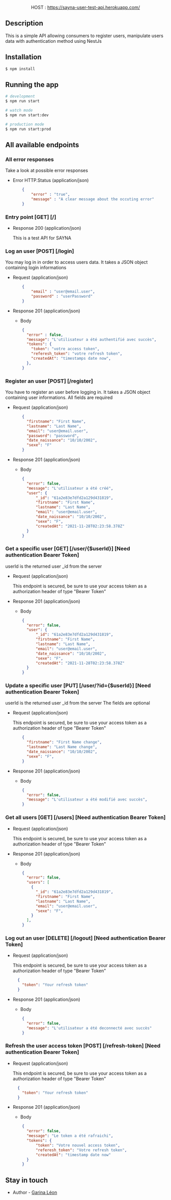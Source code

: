 <p align="center">
  HOST : <a href="https://sayna-user-test-api.herokuapp.com/" target="blank">https://sayna-user-test-api.herokuapp.com/</a>
</p>

## Description

This is a simple API allowing consumers to register users, manipulate users data with authentication method using NestJs

## Installation

```bash
$ npm install
```

## Running the app

```bash
# development
$ npm run start

# watch mode
$ npm run start:dev

# production mode
$ npm run start:prod
```
## All available endpoints

### All error responses

Take a look at possible error responses

+ Error HTTP.Status (application/json)
    ```json
        {
            "error" : "true",
            "message" : "A clear message about the occuting error"
        }
    ```

### Entry point [GET] [/]

+ Response 200 (application/json)

  This is a test API for SAYNA

### Log an user [POST] [/login]

You may log in in order to access users data. It takes a JSON
object containing login informations

+ Request (application/json)

    ```json
        {
            "email" : "user@email.user",
            "password" : "userPassword"
        }
    ```

+ Response 201 (application/json)

    + Body

    ```json
        {
          "error" : false,
          "message": "L'utilisateur a été authentifié avec succès",
          "tokens": {
            "token": "votre access token",
            "referesh_token": "votre refresh token",
            "createdAt": "timestamps date now",
          },
        }
   ```

### Register an user [POST] [/register]

You have to register an user before logging in. It takes a JSON
object containing user informations. All fields are required

+ Request (application/json)

    ```json
        {
          "firstname": "First Name",
          "lastname": "Last Name",
          "email": "user@email.user",
          "password": "password",
          "date_naissance": "10/10/2002",
          "sexe": "F"
        }
    ```

+ Response 201 (application/json)

    + Body

    ```json
        {
          "error": false,
          "message": "L'utilisateur a été créé",
          "user": {
              "_id": "61a2e83e7dfd2a129d431819",
              "firstname": "First Name",
              "lastname": "Last Name",
              "email": "user@email.user",
              "date_naissance": "10/10/2002",
              "sexe": "F",
              "createdAt": "2021-11-28T02:23:58.378Z"
          }
        }
   ```

### Get a specific user [GET] [/user/{$userId}] [Need authentication Bearer Token]

userId is the returned user _id from the server

+ Request (application/json)

    This endpoint is secured, be sure to use your access token as a authorization header of type "Bearer Token"

+ Response 201 (application/json)

    + Body

    ```json
        {
          "error": false,
          "user": {
              "_id": "61a2e83e7dfd2a129d431819",
              "firstname": "First Name",
              "lastname": "Last Name",
              "email": "user@email.user",
              "date_naissance": "10/10/2002",
              "sexe": "F",
              "createdAt": "2021-11-28T02:23:58.378Z"
          }
        }
   ```

### Update a specific user [PUT] [/user/?id={$userId}] [Need authentication Bearer Token]

userId is the returned user _id from the server
The fields are optional

+ Request (application/json)

    This endpoint is secured, be sure to use your access token as a authorization header of type "Bearer Token"

    ```json
        {
          "firstname": "First Name change",
          "lastname": "Last Name change",
          "date_naissance": "10/10/2002",
          "sexe": "F",
        }
   ```

+ Response 201 (application/json)

    + Body

    ```json
        {
          "error": false,
          "message": "L'utilisateur a été modifié avec succès",
        }
   ```

### Get all users [GET] [/users] [Need authentication Bearer Token]

+ Request (application/json)

    This endpoint is secured, be sure to use your access token as a authorization header of type "Bearer Token"

+ Response 201 (application/json)

    + Body

    ```json
        {
          "error": false,
          "users": [
            {
              "_id": "61a2e83e7dfd2a129d431819",
              "firstname": "First Name",
              "lastname": "Last Name",
              "email": "user@email.user",
              "sexe": "F",
            }
          ],
        }
   ```

### Log out an user [DELETE] [/logout] [Need authentication Bearer Token]

+ Request (application/json)

    This endpoint is secured, be sure to use your access token as a authorization header of type "Bearer Token"

    ```json
      {
        "token": "Your refresh token"
      }
    ```

+ Response 201 (application/json)

    + Body

    ```json
        {
          "error": false,
          "message": "L'utilisateur a été deconnecté avec succès"
        }
    ```

### Refresh the user access token [POST] [/refresh-token] [Need authentication Bearer Token]

+ Request (application/json)

    This endpoint is secured, be sure to use your access token as a authorization header of type "Bearer Token"

    ```json
      {
        "token": "Your refresh token"
      }
    ```

+ Response 201 (application/json)

    + Body

    ```json
        {
          "error": false,
          "message": "Le token a été rafraichi",
          "tokens": {
              "token": "Votre nouvel access token",
              "referesh_token": "Votre refresh token",
              "createdAt": "timestamp date now"
          }
        }
    ```

## Stay in touch

- Author - [Garina Léon](garina.leon@gmail.com)
